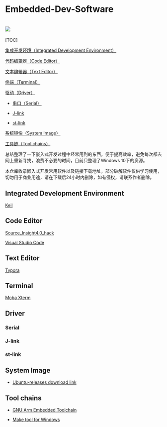 # Embedded-Dev-Software 

# ![](D:\software\github\Embedded-Dev-Software\res\build-passing-brightgreen.svg)

[TOC]

[集成开发环境（Integrated Development Environment）](#integrated-development-environment)

[代码编辑器（Code Editor）](#code-editor)

[文本编辑器（Text Editor）](#text-editor)

[终端（Terminal）](#terminal)

[驱动（Driver）](#driver)

- [串口（Serial）](#serial)

- [J-link](#j-link)

- [st-link](#st-link)

[系统镜像（System Image）](#system-image)

[工具链（Tool chains）](#tool-chains)

总结整理了一下嵌入式开发过程中经常用到的东西，便于提高效率，避免每次都去网上重新寻找，浪费不必要的时间，目前只整理了Windows 10下的资源。

本仓库收录嵌入式开发常用软件以及链接下载地址，部分破解软件仅供学习使用，切勿用于商业用途，请在下载后24小时内删除，如有侵权，请联系作者删除。

## Integrated Development Environment

[Keil]()

## Code Editor

[Source_Insight4.0_hack](https://github.com/hotsauce1861/Embedded-Dev-Software/blob/master/code-editor/source_insight4.0_hack.tar.gz)

[Visual Studio Code](https://code.visualstudio.com/Download)

## Text Editor

[Typora](https://www.typora.io/)

## Terminal

[Moba Xterm](https://mobaxterm.mobatek.net/download.html)

## Driver

### Serial

### J-link

### st-link

## System Image

- [Ubuntu-releases download link](http://mirrors.aliyun.com/ubuntu-releases/)

## Tool chains

- [GNU Arm Embedded Toolchain](https://developer.arm.com/open-source/gnu-toolchain/gnu-rm/downloads)

- [Make tool for Windows](http://gnuwin32.sourceforge.net/packages/make.htm)

